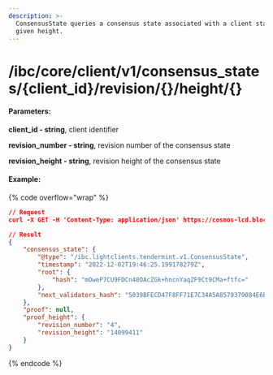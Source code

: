 ```yaml
---
description: >-
  ConsensusState queries a consensus state associated with a client state at a
  given height.
---
```


# /ibc/core/client/v1/consensus\_states/{client\_id}/revision/{}/height/{}

#### **Parameters:**

**client\_id - string**, client identifier

**revision\_number - string**, revision number of the consensus state

**revision\_height - string**, revision height of the consensus state

#### Example:

{% code overflow="wrap" %}
```json
// Request
curl -X GET -H 'Content-Type: application/json' https://cosmos-lcd.blockpi.network/cosmos/<your-api-key>/v1/ibc/core/client/v1/consensus_states/07-tendermint-1001/revision/1/height/2030274

// Result
{
    "consensus_state": {
        "@type": "/ibc.lightclients.tendermint.v1.ConsensusState",
        "timestamp": "2022-12-02T19:46:25.199178279Z",
        "root": {
            "hash": "mOweP7CU9FDCn48OAcZGk+hncnYaqZF9Ct9CMa+ftfc="
        },
        "next_validators_hash": "5039BFECD47F8FF71E7C34A5A8579379084E6BC13539369E123C2353C9201B7C"
    },
    "proof": null,
    "proof_height": {
        "revision_number": "4",
        "revision_height": "14099411"
    }
}
```
{% endcode %}
